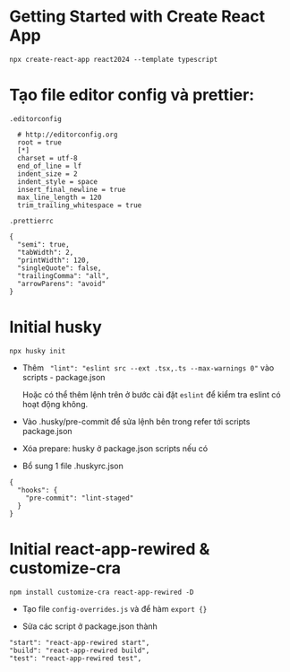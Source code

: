 # Getting Started with Create React App

`npx create-react-app react2024 --template typescript`

# Tạo file editor config và prettier:

`.editorconfig`

```
  # http://editorconfig.org
  root = true
  [*]
  charset = utf-8
  end_of_line = lf
  indent_size = 2
  indent_style = space
  insert_final_newline = true
  max_line_length = 120
  trim_trailing_whitespace = true
```

`.prettierrc`

```
{
  "semi": true,
  "tabWidth": 2,
  "printWidth": 120,
  "singleQuote": false,
  "trailingComma": "all",
  "arrowParens": "avoid"
}
```

# Initial husky

`npx husky init`

- Thêm ` "lint": "eslint src --ext .tsx,.ts --max-warnings 0"` vào scripts - package.json

  Hoặc có thể thêm lệnh trên ở bước cài đặt `eslint` để kiểm tra eslint có hoạt động không.

- Vào .husky/pre-commit để sửa lệnh bên trong refer tới scripts package.json

- Xóa prepare: husky ở package.json scripts nếu có

- Bổ sung 1 file .huskyrc.json

```
{
  "hooks": {
    "pre-commit": "lint-staged"
  }
}
```

# Initial react-app-rewired & customize-cra

`npm install customize-cra react-app-rewired -D`

- Tạo file `config-overrides.js` và để hàm `export {}`

- Sửa các script ở package.json thành

```
"start": "react-app-rewired start",
"build": "react-app-rewired build",
"test": "react-app-rewired test",
```
